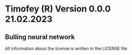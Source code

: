 # Timofey (R) Version 0.0.0 21.02.2023
Bulling neural network
-
All information about the license is written in the LICENSE file
